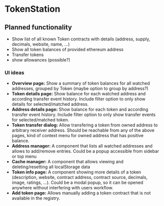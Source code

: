 # TokenStation

## Planned functionality

 * Show list of all known Token contracts with details (address, supply, decimals, website, name, ...)
 * Show all token balances of provided ethereum address
 * Transfer tokens
 * show allowances (possible?)
 
### UI ideas
 * **Overview page:** Show a summary of token balances for all watched addresses, grouped by Token 
 (maybe option to group by address?)
 * **Token details page:** Show balance for each watched address and according transfer event history. 
 Include filter option to only show details for selected/matched address. 
 * **Address details page:** Show balance for each token and according transfer event history. 
 Include filter option to only show transfer events for selected/matched token.
 * **Token transfer dialog:** Allow transfering a token from owned address to arbitrary receiver address.
 Should be reachable from any of the above pages, kind of context menu for owned address that has positive balance.
 * **Address manager:** A component that lists all watched addresses and allows to add/remove entries. Could be a 
 popup accessible from sidebar or top menu
 * **Cache manager:** A component that allows viewing and deleting/resetting all localStorage data
 * **Token info page:** A component showing more details of a token (description, website, contract address, contract
  source, decimals, image, ratings, ...). Could be a modal popup, so it can be opened anywhere without interfering 
  with users workflow. 
 * **Add token page:** Allows manually adding a token contract that is not available in the registry. 
